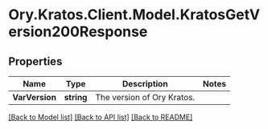 # Ory.Kratos.Client.Model.KratosGetVersion200Response

## Properties

Name | Type | Description | Notes
------------ | ------------- | ------------- | -------------
**VarVersion** | **string** | The version of Ory Kratos. | 

[[Back to Model list]](../README.md#documentation-for-models) [[Back to API list]](../README.md#documentation-for-api-endpoints) [[Back to README]](../README.md)

